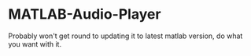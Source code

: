 # MATLAB-Audio-Player

Probably won't get round to updating it to latest matlab version, do
what you want with it.
